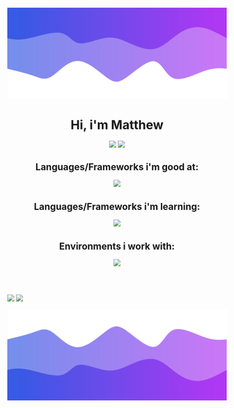 ![Header](./header.png)

<div style="display: inline_block" align="center">
  <h1> Hi, i'm Matthew </h1>
  <img hight="170em" src="https://github-readme-stats.vercel.app/api?username=Matheus-Lima-Moreira&theme=midnight-purple&include_all_commits=true&count_private=true&hide_title=true&rank_icon=github"/>
  <img height="165em" src="https://github-readme-stats.vercel.app/api/top-langs/?username=Matheus-Lima-Moreira&hide_title=true&layout=compact&langs_count=8&theme=midnight-purple"/> 
</div>
    
<div style="display: inline_block" align="center">
  <h2> Languages/Frameworks i'm good at: </h2>
  <img src="https://skillicons.dev/icons?i=js,ts,jquery,html,css,sass,bootstrap,tailwind,php,python,react,nodejs,angular,flutter,dart,firebase,prisma,go,redis,flask" />
  
  <h2> Languages/Frameworks i'm learning: </h2>
  <img src="https://skillicons.dev/icons?i=cs,dotnet,java,spring,godot,aws,electron" />

  <h2> Environments i work with: </h2>  
  <img src="https://skillicons.dev/icons?i=git,postman,docker,kubernetes,github,gitlab,linux,vscode,postgres,mysql,stackoverflow,figma,vite,ubuntu,discord" />
</div>

<br><br>

<div align="right" style="display: inline-block">
  <a href="https://www.linkedin.com/in/matheus-lima-moreira" target="_blank"><img src="https://img.shields.io/badge/LinkedIn-0077B5?style=for-the-badge&logo=linkedin&logoColor=white" /></a>
  
  <a href="https://matheus-lima-moreira.github.io/" target="_blank">
    <img src="https://img.shields.io/badge/Portfolio-255E63?style=for-the-badge&logo=About.me&logoColor=white" />
  </a>
</div>

![Footer](./footer.png)
